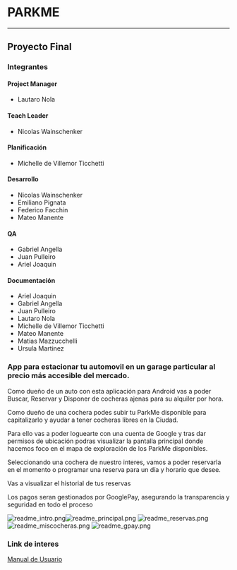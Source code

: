 # PARKME  

---
## Proyecto Final
### Integrantes

#### Project Manager
- Lautaro Nola

#### Teach Leader
- Nicolas Wainschenker

#### Planificación
- Michelle de Villemor Ticchetti

#### Desarrollo
- Nicolas Wainschenker
- Emiliano Pignata
- Federico Facchin
- Mateo Manente

#### QA
- Gabriel Angella
- Juan Pulleiro
- Ariel Joaquin

#### Documentación
- Ariel Joaquin
- Gabriel Angella
- Juan Pulleiro
- Lautaro Nola
- Michelle de Villemor Ticchetti
- Mateo Manente
- Matias Mazzucchelli
- Ursula Martinez


### App para estacionar tu automovil en un garage particular al precio más accesible del mercado.


Como dueño de un auto con esta aplicación para Android vas a poder Buscar, Reservar y Disponer de cocheras ajenas para su alquiler por hora.

Como dueño de una cochera podes subir tu ParkMe disponible para capitalizarlo y ayudar a tener cocheras libres en la Ciudad.


Para ello vas a poder loguearte con una cuenta de Google y tras dar permisos de ubicación podras visualizar la pantalla principal donde hacemos foco en el mapa de exploración de los ParkMe disponibles.


Seleccionando una cochera de nuestro interes, vamos a poder reservarla en el momento o programar una reserva para un día y horario que desee.


Vas a visualizar el historial de tus reservas


Los pagos seran gestionados por GooglePay, asegurando la transparencia y seguridad en todo el proceso

![readme_intro.png](app%2Fsrc%2Fmain%2Fres%2Fdrawable%2Freadme_intro.png)![readme_principal.png](app%2Fsrc%2Fmain%2Fres%2Fdrawable%2Freadme_principal.png)
![readme_reservas.png](app%2Fsrc%2Fmain%2Fres%2Fdrawable%2Freadme_reservas.png)![readme_miscocheras.png](app%2Fsrc%2Fmain%2Fres%2Fdrawable%2Freadme_miscocheras.png)
![readme_gpay.png](app%2Fsrc%2Fmain%2Fres%2Fdrawable%2Freadme_gpay.png)

### Link de interes
[Manual de Usuario](https://drive.google.com/file/d/1BkETJB2zqh91IQe9mfcDiumHIEfQ0UVr/view?usp=sharing)